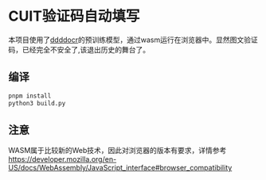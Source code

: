 # CUIT验证码自动填写
本项目使用了[ddddocr](https://github.com/sml2h3/ddddocr)的预训练模型，通过wasm运行在浏览器中。显然图文验证码，已经完全不安全了,该退出历史的舞台了。
## 编译
```bash
pnpm install
python3 build.py
```
## 注意
WASM属于比较新的Web技术，因此对浏览器的版本有要求，详情参考 https://developer.mozilla.org/en-US/docs/WebAssembly/JavaScript_interface#browser_compatibility